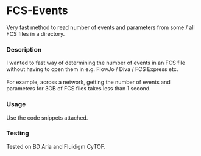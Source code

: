 # FCS-Events
Very fast method to read number of events and parameters from some / all FCS files in a directory.


### Description
I wanted to fast way of determining the number of events in an FCS file without having to open them in e.g. FlowJo / Diva / FCS Express etc.
<br>
<br>
For example, across a network, getting the number of events and parameters for 3GB of FCS files takes less than 1 second.

### Usage
Use the code snippets attached.

### Testing
Tested on BD Aria and Fluidigm CyTOF.
